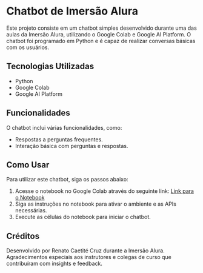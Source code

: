 # Chatbot de Imersão Alura

Este projeto consiste em um chatbot simples desenvolvido durante uma das aulas da Imersão Alura, utilizando o Google Colab e Google AI Platform. O chatbot foi programado em Python e é capaz de realizar conversas básicas com os usuários.

## Tecnologias Utilizadas

- Python
- Google Colab
- Google AI Platform

## Funcionalidades

O chatbot inclui várias funcionalidades, como:
- Respostas a perguntas frequentes.
- Interação básica com perguntas e respostas.

## Como Usar

Para utilizar este chatbot, siga os passos abaixo:

1. Acesse o notebook no Google Colab através do seguinte link: [Link para o Notebook](#)
2. Siga as instruções no notebook para ativar o ambiente e as APIs necessárias.
3. Execute as células do notebook para iniciar o chatbot.

## Créditos

Desenvolvido por Renato Caetité Cruz durante a Imersão Alura. Agradecimentos especiais aos instrutores e colegas de curso que contribuíram com insights e feedback.

